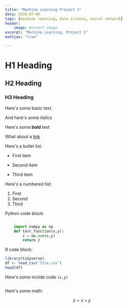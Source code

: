 ```yaml
---
title: "Machine Learning Project 1"
data: 2018-07-06
tags: [machine learning, data science, neural network]
header:
    image: #insert image
excerpt: "Machine Learning, Project 1"
mathjax: "true"

---
```


# H1 Heading

## H2 Heading

### H3 Heading

Here's some basic text.

And here's some *italics*

Here's some **bold** text

What about a [link](https:github.io/jasonchongg)

Here's a bullet list:
* First item
+ Second item
- Third item

Here's a numbered list:
1. First
2. Second
3. Third

Python code block:
```python

    import numpy as np 
    def test_function(x,y):
        z = np.sum(x,y)
        return z
```

R code block:
```r
library(tidyverse)
df <- read_csv('file.csv')
head(df)
```

Here's some inclide code `(x,y)`

<img src = "{{site.url}}{{site.baseurl}}/images/headshot.jpg" alt = "">

Here's some math:

$$z = x + y$$

